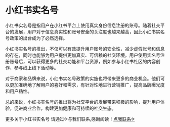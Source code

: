 # 小红书实名号

小红书实名号是指用户在小红书平台上使用真实身份信息注册的账号。随着社交平台的发展，用户对于信息真实性和账号安全的关注度也越来越高，因此小红书实名号政策的出台成为了必然选择。

小红书实名号的推出，不仅可以有效提升用户账号的安全性，减少虚假账号和信息的存在，同时也能够为用户提供更加真实、可信赖的社交环境。用户使用实名号注册账号后，可以获得更多的社交功能和平台资源，例如参与小红书社区的内容创作、参与线上线下活动等。

对于商家和品牌来说，小红书实名号政策的实施也将带来更多的商业机会。他们可以更加准确地了解用户的喜好和需求，有针对性地进行营销推广，提高品牌曝光度和用户粘性。

总的来说，小红书实名号的推出将为社交平台的发展带来积极的影响，提升用户体验，促进商业合作，构建更加健康和可持续的社交生态。

更多关于小红书实名号 请通过✈与我们联系,感谢阅读！[点我联系✈](https://data.G208.com)